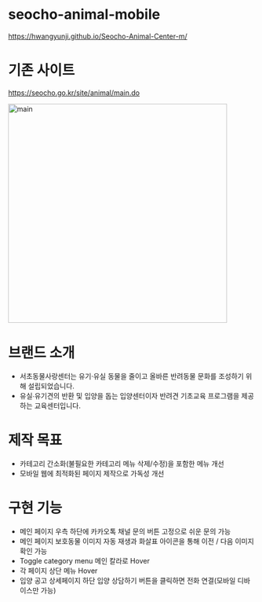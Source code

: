 # seocho-animal-mobile
https://hwangyunji.github.io/Seocho-Animal-Center-m/

# 기존 사이트
https://seocho.go.kr/site/animal/main.do

<img width="446" alt="main" src="https://user-images.githubusercontent.com/105402299/185305229-e745cdd5-e387-4d8d-8e51-012fcd7fb6d9.png">

# 브랜드 소개
- 서초동물사랑센터는 유기·유실 동물을 줄이고 올바른 반려동물 문화를 조성하기 위해 설립되었습니다.
- 유실∙유기견의 반환 및 입양을 돕는 입양센터이자 반려견 기초교육 프로그램을 제공하는 교육센터입니다.

# 제작 목표
- 카테고리 간소화(불필요한 카테고리 메뉴 삭제/수정)을 포함한 메뉴 개선
- 모바일 웹에 최적화된 페이지 제작으로 가독성 개선

# 구현 기능
- 메인 페이지 우측 하단에 카카오톡 채널 문의 버튼 고정으로 쉬운 문의 가능
- 메인 페이지 보호동물 이미지 자동 재생과 화살표 아이콘을 통해 이전 / 다음 이미지 확인 가능
- Toggle category menu 메인 칼라로 Hover
- 각 페이지 상단 메뉴 Hover
- 입양 공고 상세페이지 하단 입양 상담하기 버튼을 클릭하면 전화 연결(모바일 디바이스만 가능)
